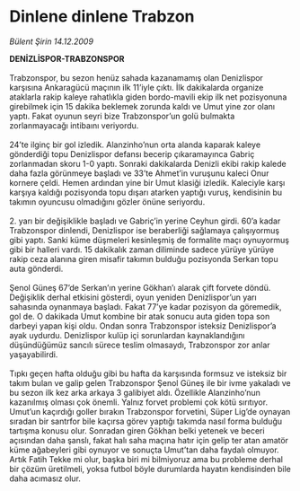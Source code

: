 # Dinlene dinlene Trabzon

*Bülent Şirin 14.12.2009*

<div class="taraf_structure_2col_1zq">
<div class="margen_n">



 <p><strong>DENİZLİSPOR-TRABZONSPOR</strong> <br/><br/>Trabzonspor, bu sezon henüz sahada kazanamamış olan Denizlispor karşısına Ankaragücü maçının ilk 11’iyle çıktı. İlk dakikalarda organize ataklarla rakip kaleye rahatlıkla giden bordo-mavili ekip ilk net pozisyonuna girebilmek için 15 dakika beklemek zorunda kaldı ve Umut yine zor olanı yaptı. Fakat oyunun seyri bize Trabzonspor’un golü bulmakta zorlanmayacağı intibaını veriyordu. <br/><br/>24’te ilginç bir gol izledik. Alanzinho’nun orta alanda kaparak kaleye gönderdiği topu Denizlispor defansı becerip çıkaramayınca Gabriç zorlanmadan skoru 1-0 yaptı. Sonraki dakikalarda Denizli ekibi rakip kalede daha fazla görünmeye başladı ve 33’te Ahmet’in vuruşunu kaleci Onur kornere çeldi. Hemen ardından yine bir Umut klasiği izledik. Kaleciyle karşı karşıya kaldığı pozisyonda topu dışarı atarken yaptığı vuruş, kendisinin bu takımın oyuncusu olmadığını gözler önüne seriyordu. <br/><br/>2. yarı bir değişiklikle başladı ve Gabriç’in yerine Ceyhun girdi. 60’a kadar Trabzonspor dinlendi, Denizlispor ise beraberliği sağlamaya çalışıyormuş gibi yaptı. Sanki küme düşmeleri kesinleşmiş de formalite maçı oynuyormuş gibi bir halleri vardı. 15 dakikalık zaman diliminde sadece yürüye yürüye rakip ceza alanına giren misafir takımın bulduğu pozisyonda Serkan topu auta gönderdi. <br/><br/>Şenol Güneş 67’de Serkan’ın yerine Gökhan’ı alarak çift forvete döndü. Değişiklik derhal etkisini gösterdi, oyun yeniden Denizlispor’un yarı sahasında oynanmaya başladı. Fakat 77’ye kadar pozisyon da göremedik, gol de. O dakikada Umut kombine bir atak sonucu auta giden topa son darbeyi yapan kişi oldu. Ondan sonra Trabzonspor isteksiz Denizlispor’a ayak uydurdu. Denizlispor kulüp içi sorunlardan kaynaklandığını düşündüğümüz sancılı sürece teslim olmasaydı, Trabzonspor zor anlar yaşayabilirdi. <br/><br/>Tıpkı geçen hafta olduğu gibi bu hafta da karşısında formsuz ve isteksiz bir takım bulan ve galip gelen Trabzonspor Şenol Güneş ile bir ivme yakaladı ve bu sezon ilk kez arka arkaya 3 galibiyet aldı. Özellikle Alanzinho’nun kazanılmış olması çok önemli. Yalnız forvet problemi çok kötü sırıtıyor. Umut’un kaçırdığı goller bırakın Trabzonspor forvetini, Süper Lig’de oynayan sıradan bir santrfor bile kaçırsa görev yaptığı takımda nasıl forma bulduğu tartışma konusu olur. Sonradan giren Gökhan belki yetenek ve beceri açısından daha şanslı, fakat halı saha maçına hatır için gelip ter atan amatör küme ağabeyleri gibi oynuyor ve sonuçta Umut’tan daha faydalı olmuyor. Artık Fatih Tekke mi olur, başka biri mi bilmiyoruz ama bu probleme derhal bir çözüm üretilmeli, yoksa futbol böyle durumlarda hayatın kendisinden bile daha acımasız olur.</p>
<br/>
<br/>
<br/>



<br/>


<div id="taraf_not">
</div>

</div>


</div>
